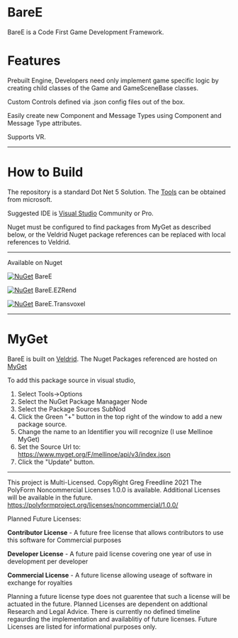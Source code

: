 ﻿# BareE

BareE is a Code First Game Development Framework. 

# Features

Prebuilt Engine, Developers need only implement game specific logic by creating child classes of the Game and GameSceneBase classes.

Custom Controls defined via .json config files out of the box.

Easily create new Component and Message Types using Component and Message Type attributes.



Supports VR.
***
# How to Build

The repository is a standard Dot Net 5 Solution. The [Tools](https://dotnet.microsoft.com/download) can be obtained from microsoft.

Suggested IDE is [Visual Studio](https://visualstudio.microsoft.com/) Community or Pro. 

Nuget must be configured to find packages from MyGet as described below, or the Veldrid Nuget package references can be replaced with local references to 
Veldrid. 

***
Available on Nuget

[![NuGet](https://img.shields.io/nuget/v/Veldrid.svg)](https://www.nuget.org/packages/BareE) BareE

[![NuGet](https://img.shields.io/nuget/v/Veldrid.svg)](https://www.nuget.org/packages/BareE.EZRend) BareE.EZRend

[![NuGet](https://img.shields.io/nuget/v/Veldrid.svg)](https://www.nuget.org/packages/BareE.Transvoxel) BareE.Transvoxel

***
# MyGet

BareE is built on [Veldrid](https://github.com/mellinoe/veldrid). The Nuget Packages referenced are hosted on [MyGet](https://www.myget.org)

To add this package source in visual studio,

1. Select Tools->Options
2. Select the NuGet Package Managager Node
3. Select the Package Sources SubNod
4. Click the Green "+" button in the top right of the window to add a new package source.
5. Change the name to an Identifier you will recognize (I use Mellinoe MyGet)
6. Set the Source Url to: https://www.myget.org/F/mellinoe/api/v3/index.json
7. Click the "Update" button.

***

This project is Multi-Licensed.
CopyRight Greg Freedline 2021
The PolyForm Noncommercial Licenses 1.0.0 is available. 
Additional Licenses will be available in the future.
https://polyformproject.org/licenses/noncommercial/1.0.0/

Planned Future Licenses:

**Contributor License** - A future free license that allows contributors to use this software for Commercial purposes

**Developer License** - A future paid license covering one year of use in development per developer

**Commercial License** - A future license allowing useage of software in exchange for royalties

Planning a future license type does not guarentee that such a license will be actuated in the future. Planned Licenses are dependent on addtional Research and Legal Advice. There is currently no defined timeline regaurding the implementation and availablitiy of future licenses. Future Licenses are listed for informational purposes only.

